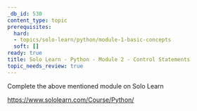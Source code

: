 ```yaml
---
_db_id: 530
content_type: topic
prerequisites:
  hard:
  - topics/solo-learn/python/module-1-basic-concepts
  soft: []
ready: true
title: Solo Learn - Python - Module 2 - Control Statements
topic_needs_review: true
---
```


Complete the above mentioned module on Solo Learn

https://www.sololearn.com/Course/Python/